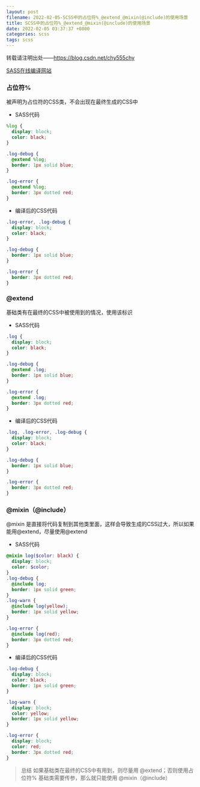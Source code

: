 ```yaml
---
layout: post
filename: 2022-02-05-SCSS中的占位符%_@extend_@mixin(@include)的使用场景
title: SCSS中的占位符%_@extend_@mixin(@include)的使用场景
date: 2022-02-05 03:37:37 +0800
categories: scss
tags: scss
---
```






转载请注明出处——https://blog.csdn.net/chy555chy

[SASS在线编译网站](https://www.sassmeister.com/)

### 占位符%

被声明为占位符的CSS类，不会出现在最终生成的CSS中

* SASS代码

```scss
%log {
  display: block;
  color: black;
}

.log-debug {
  @extend %log;
  border: 1px solid blue;
}

.log-error {
  @extend %log;
  border: 3px dotted red;
}
```

* 编译后的CSS代码
```css
.log-error, .log-debug {
  display: block;
  color: black;
}

.log-debug {
  border: 1px solid blue;
}

.log-error {
  border: 3px dotted red;
}
```

### @extend

基础类有在最终的CSS中被使用到的情况，使用该标识

* SASS代码
```scss
.log {
  display: block;
  color: black;
}

.log-debug {
  @extend .log;
  border: 1px solid blue;
}

.log-error {
  @extend .log;
  border: 3px dotted red;
}
```

* 编译后的CSS代码
```css
.log, .log-error, .log-debug {
  display: block;
  color: black;
}

.log-debug {
  border: 1px solid blue;
}

.log-error {
  border: 3px dotted red;
}
```

### @mixin（@include）

@mixin 是直接将代码复制到其他类里面，这样会导致生成的CSS过大，所以如果能用@extend，尽量使用@extend

* SASS代码
```scss
@mixin log($color: black) {
  display: block;
  color: $color;
}
.log-debug {
  @include log;
  border: 1px solid green;
}
.log-warn {
  @include log(yellow);
  border: 1px solid yellow;
}

.log-error {
  @include log(red);
  border: 3px dotted red;
}
```

* 编译后的CSS代码
```css
.log-debug {
  display: block;
  color: black;
  border: 1px solid green;
}

.log-warn {
  display: block;
  color: yellow;
  border: 1px solid yellow;
}

.log-error {
  display: block;
  color: red;
  border: 3px dotted red;
}
```

>总结
>如果基础类在最终的CSS中有用到，则尽量用 @extend；否则使用占位符%
>基础类需要传参，那么就只能使用 @mixin（@include）

